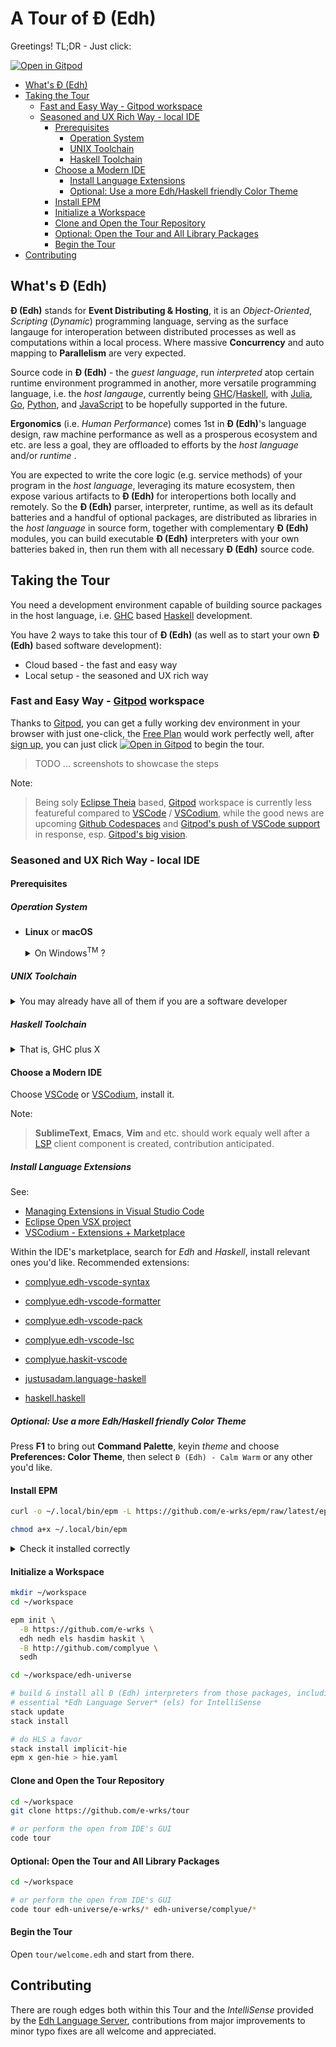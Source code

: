 # A Tour of Đ (Edh)

Greetings! TL;DR - Just click:

[![Open in Gitpod](https://gitpod.io/button/open-in-gitpod.svg)](https://gitpod.io/#https://github.com/complyue/tour)

- [What's Đ (Edh)](#whats-đ-edh)
- [Taking the Tour](#taking-the-tour)
  - [Fast and Easy Way - Gitpod workspace](#fast-and-easy-way---gitpod-workspace)
  - [Seasoned and UX Rich Way - local IDE](#seasoned-and-ux-rich-way---local-ide)
    - [Prerequisites](#prerequisites)
      - [Operation System](#operation-system)
      - [UNIX Toolchain](#unix-toolchain)
      - [Haskell Toolchain](#haskell-toolchain)
    - [Choose a Modern IDE](#choose-a-modern-ide)
      - [Install Language Extensions](#install-language-extensions)
      - [Optional: Use a more Edh/Haskell friendly Color Theme](#optional-use-a-more-edhhaskell-friendly-color-theme)
    - [Install EPM](#install-epm)
    - [Initialize a Workspace](#initialize-a-workspace)
    - [Clone and Open the Tour Repository](#clone-and-open-the-tour-repository)
    - [Optional: Open the Tour and All Library Packages](#optional-open-the-tour-and-all-library-packages)
    - [Begin the Tour](#begin-the-tour)
- [Contributing](#contributing)

## What's Đ (Edh)

**Đ (Edh)** stands for **Event Distributing & Hosting**,
it is an _Object-Oriented_, _Scripting_ (_Dynamic_) programming language,
serving as the surface langauge for interoperation between distributed
processes as well as computations within a local process. Where massive
**Concurrency** and auto mapping to **Parallelism** are very expected.

Source code in **Đ (Edh)** - the _guest language_, run _interpreted_ atop
certain runtime environment programmed in another, more versatile
programming language, i.e. the _host langauge_,
currently being [GHC](https://haskell.org/ghc)/[Haskell](https://haskell.org),
with [Julia](https://julialang.org), [Go](https://golang.org),
[Python](https://python.org), and
[JavaScript](https://developer.mozilla.org/en-US/docs/Web/JavaScript)
to be hopefully supported in the future.

**Ergonomics** (i.e. _Human Performance_) comes 1st in **Đ (Edh)**'s language
design, raw machine performance as well as a prosperous ecosystem and etc.
are less a goal, they are offloaded to efforts by the _host language_ and/or
_runtime_ .

You are expected to write the core logic (e.g. service methods) of your program
in the _host language_, leveraging its mature ecosystem, then expose various
artifacts to **Đ (Edh)** for interopertions both locally and remotely. So the
**Đ (Edh)** parser, interpreter, runtime, as well as its default batteries and
a handful of optional packages, are distributed as libraries in the
_host language_ in source form, together with complementary **Đ (Edh)**
modules, you can build executable **Đ (Edh)** interpreters with your own
batteries baked in, then run them with all necessary **Đ (Edh)** source code.

## Taking the Tour

You need a development environment capable of building source packages in the
host language, i.e. [GHC](https://haskell.org/ghc) based [Haskell](https://haskell.org) development.

You have 2 ways to take this tour of **Đ (Edh)** (as well as to start your
own **Đ (Edh)** based software development):

- Cloud based - the fast and easy way
- Local setup - the seasoned and UX rich way

### Fast and Easy Way - [Gitpod](https://gitpod.io) workspace

Thanks to [Gitpod](https://gitpod.io), you can get a fully working dev
environment in your browser with just one-click, the
[Free Plan](https://www.gitpod.io/pricing) would work perfectly well,
after [sign up](https://gitpod.io/subscription), you can just click
[![Open in Gitpod](https://gitpod.io/button/open-in-gitpod.svg)](https://gitpod.io/#https://github.com/complyue/tour)
to begin the tour.

> TODO ... screenshots to showcase the steps

Note:

> Being soly [Eclipse Theia](https://theia-ide.org) based,
> [Gitpod](https://gitpod.io) workspace is currently less featureful compared
> to [VSCode](https://code.visualstudio.com) / [VSCodium](https://vscodium.com),
> while the good news are upcoming
> [Github Codespaces](https://github.com/features/codespaces) and
> [Gitpod's push of VSCode support](https://www.gitpod.io/blog/root-docker-and-vscode) in response, esp.
> [Gitpod's big vision](https://www.gitpod.io/blog/moving-software-development-to-the-cloud).

### Seasoned and UX Rich Way - local IDE

#### Prerequisites

##### Operation System

- **Linux** or **macOS**

  <details><summary>
  On Windows<sup>TM</sup> ? 
  </summary>

  Consider run a **Linux** guest VM through **VMWare** or **VirtualBox**.

  Another good option, if you have some **Linux** box (either a VPC on the
  cloud or another machine sitting besides you) up, and prefer to run a **VSCode** /
  **VSCodium** IDE native to Windows, check out
  [VSCode Remote Development using SSH](https://code.visualstudio.com/docs/remote/ssh) after following the steps on that **Linux** box.

  </details>

##### UNIX Toolchain

<details><summary>
You may already have all of them if you are a software developer
</summary>

- [bash](https://www.gnu.org/software/bash/) - You already have it

  It comes with a decent **Linux** or **macOS** box.

- [git](https://git-scm.com/) - You get it

  From your **Linux** distribution's package manager, e.g.

  ```bash
  sudo apt install git
  ```

  Or for your **macOS**, run following command and follow its prompts

  > Note:
  > It installs a full fledged compiler toolchain, maybe bloating to
  > you, yet better to have.

  ```bash
  xcode-select --install
  ```

</details>

##### Haskell Toolchain

<details><summary>
That is, GHC plus X
</summary>

- [GHC](https://haskell.org/ghc)
- [Cabal-install](https://www.haskell.org/cabal)

  You install'em all by any single **one**, or **all** of the following:

- [ghcup](https://www.haskell.org/ghcup)
- [Stack](https://haskellstack.org)
- [Nix](https://nixos.org/download.html)

  > Confused? You are not alone, just continue the
  > [struggling](https://www.reddit.com/r/haskell/comments/a69ww2/struggling_to_get_started_with_developing_with)
  > and keep questioning that many (yet none perfect) competing options with
  > the [Haskell community](https://www.haskell.org/community)

</details>

#### Choose a Modern IDE

Choose [VSCode](https://code.visualstudio.com)
or [VSCodium](https://vscodium.com), install it.

Note:

> **SublimeText**, **Emacs**, **Vim** and etc. should work equaly well after a
> [LSP](https://microsoft.github.io/language-server-protocol/overviews/lsp/overview)
> client component is created, contribution anticipated.

##### Install Language Extensions

See:

- [Managing Extensions in Visual Studio Code](https://code.visualstudio.com/docs/editor/extension-gallery)
- [Eclipse Open VSX project](https://open-vsx.org)
- [VSCodium - Extensions + Marketplace](https://github.com/VSCodium/vscodium/blob/master/DOCS.md#extensions-marketplace)

Within the IDE's marketplace, search for _Edh_ and _Haskell_,
install relevant ones you'd like. Recommended extensions:

- [complyue.edh-vscode-syntax](https://marketplace.visualstudio.com/items?itemName=complyue.edh-vscode-syntax)
- [complyue.edh-vscode-formatter](https://marketplace.visualstudio.com/items?itemName=complyue.edh-vscode-formatter)
- [complyue.edh-vscode-pack](https://marketplace.visualstudio.com/items?itemName=complyue.edh-vscode-pack)
- [complyue.edh-vscode-lsc](https://marketplace.visualstudio.com/items?itemName=complyue.edh-vscode-lsc)
- [complyue.haskit-vscode](https://marketplace.visualstudio.com/items?itemName=complyue.haskit-vscode)

- [justusadam.language-haskell](https://marketplace.visualstudio.com/items?itemName=justusadam.language-haskell)
- [haskell.haskell](https://marketplace.visualstudio.com/items?itemName=haskell.haskell)

##### Optional: Use a more Edh/Haskell friendly Color Theme

Press **F1** to bring out **Command Palette**, keyin _theme_ and choose
**Preferences: Color Theme**, then select `Đ (Edh) - Calm Warm` or any other
you'd like.

#### Install EPM

```bash
curl -o ~/.local/bin/epm -L https://github.com/e-wrks/epm/raw/latest/epm

chmod a+x ~/.local/bin/epm
```

<details><summary>
Check it installed correctly
</summary>

```console
$ epm --help
epm 0.2.7 >> Edh Package Manager <<

USAGE:
    epm [FLAGS] <SUBCOMMAND>

FLAGS:
    -v, --verbose      Enable verbose output
    -h, --help         Prints help information
    -V, --version      Prints version information
    -B, --base <URL>   URL prefix for upstream package repositories
                         default:  https://github.com/e-wrks
                         environment variable EPM_REPO_BASE overrides above

SUBCOMMANDS:
    init               Initialize current working directory as an EPM home
    install     | i    Install new, or change branches of existing packages
    list        | l    List homes and packages
    update | up | u    Pull upstream changes of packages from tracked branches
    with        | w    Run command within the directory of a package
    run | exec  | x    Run command with all effective EPM home's bin on $PATH
    rm                 Remove specified package(s) from nearest EPM home
```

</details>

#### Initialize a Workspace

```bash
mkdir ~/workspace
cd ~/workspace

epm init \
  -B https://github.com/e-wrks \
  edh nedh els hasdim haskit \
  -B http://github.com/complyue \
  sedh

cd ~/workspace/edh-universe

# build & install all Đ (Edh) interpreters from those packages, including the
# essential *Edh Language Server* (els) for IntelliSense
stack update
stack install

# do HLS a favor
stack install implicit-hie
epm x gen-hie > hie.yaml

```

#### Clone and Open the Tour Repository

```bash
cd ~/workspace
git clone https://github.com/e-wrks/tour

# or perform the open from IDE's GUI
code tour

```

#### Optional: Open the Tour and All Library Packages

```bash
cd ~/workspace

# or perform the open from IDE's GUI
code tour edh-universe/e-wrks/* edh-universe/complyue/*

```

#### Begin the Tour

Open `tour/welcome.edh` and start from there.

## Contributing

There are rough edges both within this Tour and the _IntelliSense_ provided by
the [Edh Language Server](https://github.com/e-wrks/els), contributions from
major improvements to minor typo fixes are all welcome and appreciated.
